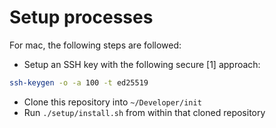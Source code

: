 # Setup processes

For mac, the following steps are followed:
- Setup an SSH key with the following secure [1] approach:
```sh
ssh-keygen -o -a 100 -t ed25519
```
- Clone this repository into `~/Developer/init`
- Run `./setup/install.sh` from within that cloned repository
